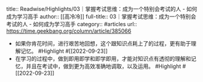 title:: Readwise/Highlights/03｜掌握考试思维：成为一个特别会考试的人 - 如何成为学习高手
author:: [[高冷冷]]
full-title:: 03｜掌握考试思维：成为一个特别会考试的人 - 如何成为学习高手
category:: #articles
url:: https://time.geekbang.org/column/article/385066
- 如果你肯花时间，进行艰苦地回想，这个跟知识点耗上了的过程，更有助于理解记忆。 #Highlight #[[2022-09-23]]
- 在学习的过程中，做到即用即学和即学即用，才能对知识点有透彻的理解和记忆，并且在考试中，做到更为高效准确地调取，以及运用。 #Highlight #[[2022-09-23]]